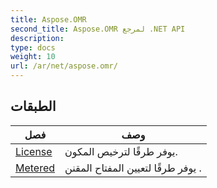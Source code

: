 ```yaml
---
title: Aspose.OMR
second_title: Aspose.OMR لمرجع .NET API
description: 
type: docs
weight: 10
url: /ar/net/aspose.omr/
---
```



## الطبقات

| فصل | وصف |
| --- | --- |
| [License](./license/) | يوفر طرقًا لترخيص المكون. |
| [Metered](./metered/) | يوفر طرقًا لتعيين المفتاح المقنن . |


